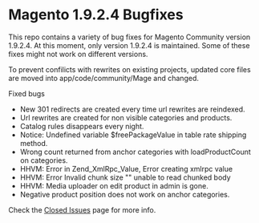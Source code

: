 # Magento 1.9.2.4 Bugfixes

This repo contains a variety of bug fixes for Magento Community version 1.9.2.4.
At this moment, only version 1.9.2.4 is maintained. Some of these fixes might not work on different versions.

To prevent confilicts with rewrites on existing projects, updated core files are moved into app/code/community/Mage and changed.

Fixed bugs

* New 301 redirects are created every time url rewrites are reindexed.
* Url rewrites are created for non visible categories and products.
* Catalog rules disappears every night.
* Notice: Undefined variable $freePackageValue in table rate shipping method.
* Wrong count returned from anchor categories with loadProductCount on categories.
* HHVM: Error in Zend_XmlRpc_Value, Error creating xmlrpc value
* HHVM: Error Invalid chunk size "" unable to read chunked body
* HHVM: Media uploader on edit product in admin is gone.
* Negative product position does not work on anchor categories.

Check the [Closed Issues](https://github.com/webbhuset/bugfix/issues?q=is%3Aissue+is%3Aclosed) page for more info.
